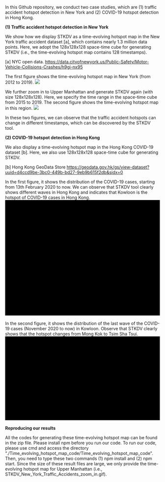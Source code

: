 In this Github repository, we conduct two case studies, which are (1) traffic accident hotspot detection in New York and (2) COVID-19 hotspot detection in Hong Kong.

**(1) Traffic accident hotspot detection in New York**

We show how we display STKDV as a time-evolving hotspot map in the New York traffic accident dataset [a], which contains nearly 1.3 million data points. Here, we adopt the 128x128x128 space-time cube for generating STKDV (i.e., the time-evolving hotspot map contains 128 timestamps).

[a] NYC open data. https://data.cityofnewyork.us/Public-Safety/Motor-Vehicle-Collisions-Crashes/h9gi-nx95

The first figure shows the time-evolving hotspot map in New York (from 2012 to 2019).
![](STKDV_New_York_Traffic_Accidents.gif)

We further zoom in to Upper Manhattan and generate STKDV again (with size 128x128x128). Here, we specify the time range in the space-time cube from 2015 to 2019. The second figure shows the time-evolving hotspot map in this region.
![](STKDV_New_York_Traffic_Accidents_zoom_in.gif)

In these two figures, we can observe that the traffic accident hotspots can change in different timestamps, which can be discovered by the STKDV tool.

**(2) COVID-19 hotspot detection in Hong Kong**

We also display a time-evolving hotspot map in the Hong Kong COVID-19 dataset [b]. Here, we also use 128x128x128 space-time cube for generating STKDV.

[b] Hong Kong GeoData Store https://geodata.gov.hk/gs/view-dataset?uuid=d4ccd9be-3bc0-449b-bd27-9eb9b615f2db&sidx=0

In the first figure, it shows the distribution of the COVID-19 cases, starting from 13th February 2020 to now. We can observe that STKDV tool clearly shows different waves in Hong Kong and indicates that Kowloon is the hotspot of COVID-19 cases in Hong Kong.
![](STKDV-Hong-Kong-COVID-19.gif)

In the second figure, it shows the distribution of the last wave of the COVID-19 cases (November 2020 to now) in Kowloon. Observe that STKDV clearly shows that the hotspot changes from Mong Kok to Tsim Sha Tsui.
![](STKDV-Hong-Kong-Kowloon-COVID-19.gif)

**Reproducing our results**

All the codes for generating these time-evolving hotspot map can be found in the zip file. Please install npm before you run our code. To run our code, please use cmd and access the directory "./Time_evolving_hotspot_map_code/Time_evolving_hotspot_map_code". Then, you need to type these two commands (1) npm install and (2) npm start. Since the size of these result files are large, we only provide the time-evolving hotspot map for Upper Manhattan (i.e., STKDV_New_York_Traffic_Accidents_zoom_in.gif).
